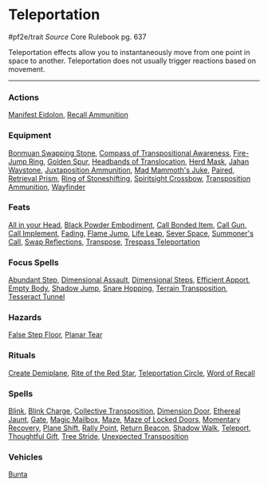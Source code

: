 # Teleportation
#pf2e/trait 
*Source* Core Rulebook pg. 637

Teleportation effects allow you to instantaneously move from one point in space to another. Teleportation does not usually trigger reactions based on movement.

---

### Actions
[Manifest Eidolon](../Rules/Actions/Manifest%20Eidolon.md), [Recall Ammunition](Recall%20Ammunition)

### Equipment
[Bonmuan Swapping Stone](Bonmuan%20Swapping%20Stone), [Compass of Transpositional Awareness](Compass%20of%20Transpositional%20Awareness), [Fire-Jump Ring](Fire-Jump%20Ring), [Golden Spur](Golden%20Spur), [Headbands of Translocation](Headbands%20of%20Translocation), [Herd Mask](Herd%20Mask), [Jahan Waystone](Jahan%20Waystone), [Juxtaposition Ammunition](Juxtaposition%20Ammunition), [Mad Mammoth's Juke](Mad%20Mammoth's%20Juke), [Paired](Paired), [Retrieval Prism](Retrieval%20Prism), [Ring of Stoneshifting](Ring%20of%20Stoneshifting), [Spiritsight Crossbow](Spiritsight%20Crossbow), [Transposition Ammunition](Transposition%20Ammunition), [Wayfinder](Wayfinder)

### Feats
[All in your Head](All%20in%20your%20Head), [Black Powder Embodiment](Black%20Powder%20Embodiment), [Call Bonded Item](Call%20Bonded%20Item), [Call Gun](Call%20Gun), [Call Implement](Call%20Implement), [Fading](Fading), [Flame Jump](Flame%20Jump), [Life Leap](Life%20Leap), [Sever Space](Sever%20Space), [Summoner's Call](Summoner's%20Call), [Swap Reflections](Swap%20Reflections), [Transpose](Transpose), [Trespass Teleportation](Trespass%20Teleportation)

### Focus Spells
[Abundant Step](Abundant%20Step.md), [Dimensional Assault](Dimensional%20Assault.md), [Dimensional Steps](Dimensional%20Steps.md), [Efficient Apport](Efficient%20Apport.md), [Empty Body](Empty%20Body.md), [Shadow Jump](Shadow%20Jump.md), [Snare Hopping](Snare%20Hopping.md), [Terrain Transposition](Terrain%20Transposition.md), [Tesseract Tunnel](Tesseract%20Tunnel.md)

### Hazards
[False Step Floor](False%20Step%20Floor), [Planar Tear](Planar%20Tear)

### Rituals
[Create Demiplane](Create%20Demiplane.md), [Rite of the Red Star](Rite%20of%20the%20Red%20Star.md), [Teleportation Circle](Teleportation%20Circle.md), [Word of Recall](Word%20of%20Recall.md)

### Spells
[Blink](Blink.md), [Blink Charge](Blink%20Charge.md), [Collective Transposition](Collective%20Transposition.md), [Dimension Door](Dimension%20Door.md), [Ethereal Jaunt](Ethereal%20Jaunt.md), [Gate](Gate.md), [Magic Mailbox](Magic%20Mailbox.md), [Maze](Maze.md), [Maze of Locked Doors](Maze%20of%20Locked%20Doors.md), [Momentary Recovery](Momentary%20Recovery.md), [Plane Shift](Plane%20Shift.md), [Rally Point](Rally%20Point.md), [Return Beacon](Return%20Beacon.md), [Shadow Walk](Shadow%20Walk.md), [Teleport](Teleport.md), [Thoughtful Gift](Thoughtful%20Gift.md), [Tree Stride](Tree%20Stride.md), [Unexpected Transposition](Unexpected%20Transposition.md)

### Vehicles
[Bunta](Bunta)